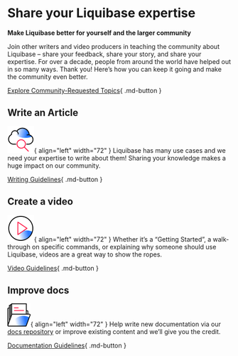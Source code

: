 # Share your Liquibase expertise

**Make Liquibase better for yourself and the larger community**

Join other writers and video producers in teaching the community about Liquibase – share your feedback, share your story, and share your expertise. 
For over a decade, people from around the world have helped out in so many ways. Thank you! Here’s how you can keep it going and make the community even better.

[Explore Community-Requested Topics](https://github.com/Datical/liquibase-docs/issues){ .md-button }

## Write an Article
![Image title](images/write-article-logo.png){ align="left" width="72" }
Liquibase has many use cases and we need your expertise to write about them! Sharing your knowledge makes a huge impact on our community.

[Writing Guidelines](writing-guidelines.md){ .md-button }

## Create a video
![Image title](images/create-videos.png){ align="left" width="72" }
Whether it’s a “Getting Started”, a walk-through on specific commands, or explaining why someone should use Liquibase, videos are a great way to show the ropes.

[Video Guidelines](video-guidelines.md){ .md-button }

## Improve docs
![Image title](images/improve-docs.png){ align="left" width="72" }
Help write new documentation via our [docs repository](https://github.com/datical/liquibase-docs) or improve existing content and we’ll give you the credit.

[Documentation Guidelines](improve-documentation.md){ .md-button }

